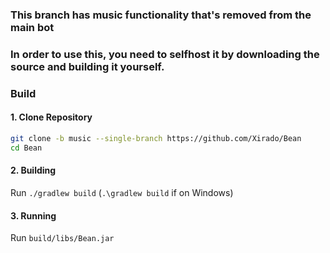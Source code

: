 ### This branch has music functionality that's removed from the main bot
### In order to use this, you need to selfhost it by downloading the source and building it yourself.

### Build

#### 1. Clone Repository

```bash
git clone -b music --single-branch https://github.com/Xirado/Bean
cd Bean
```

#### 2. Building

Run `./gradlew build` (`.\gradlew build` if on Windows)

#### 3. Running

Run `build/libs/Bean.jar`
